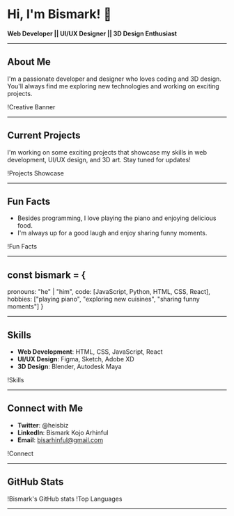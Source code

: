 # Hi, I'm Bismark! 👋

**Web Developer || UI/UX Designer || 3D Design Enthusiast**

---

## About Me

I'm a passionate developer and designer who loves coding and 3D design. You'll always find me exploring new technologies and working on exciting projects.

!Creative Banner

---

## Current Projects

I'm working on some exciting projects that showcase my skills in web development, UI/UX design, and 3D art. Stay tuned for updates!

!Projects Showcase

---

## Fun Facts

- Besides programming, I love playing the piano and enjoying delicious food.
- I'm always up for a good laugh and enjoy sharing funny moments.

!Fun Facts

---

## const bismark = {
  pronouns: "he" | "him",
  code: [JavaScript, Python, HTML, CSS, React],
  hobbies: ["playing piano", "exploring new cuisines", "sharing funny moments"]
}

---

## Skills

- **Web Development**: HTML, CSS, JavaScript, React
- **UI/UX Design**: Figma, Sketch, Adobe XD
- **3D Design**: Blender, Autodesk Maya

!Skills

---

## Connect with Me

- **Twitter**: @heisbiz
- **LinkedIn**: Bismark Kojo Arhinful
- **Email**: bisarhinful@gmail.com

!Connect

---

## GitHub Stats

!Bismark's GitHub stats
!Top Languages

---

